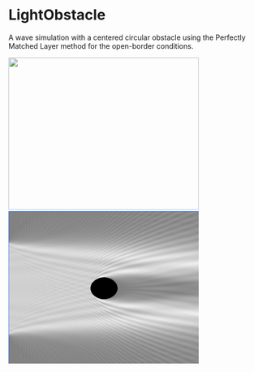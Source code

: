 # LightObstacle
A wave simulation with a centered circular obstacle using the Perfectly Matched Layer method for the open-border conditions.

<img src=" https://github.com/LesageAdrien/LightObstacle/blob/main/LightObstaclePmlOverview.gif" width="375" height="300">
<img src="https://github.com/LesageAdrien/LightObstacle/blob/main/WavesHeightOverview.png" width="375" height="300">
